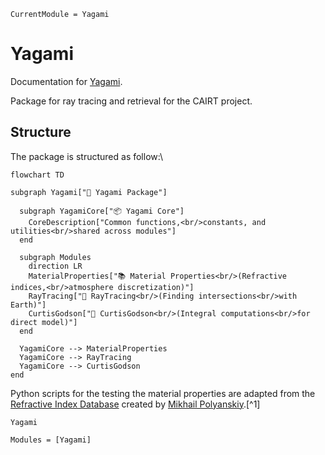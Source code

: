 ```@meta
CurrentModule = Yagami
```

# Yagami

Documentation for [Yagami](https://github.com/uriele/Yagami.jl).


Package for ray tracing and retrieval for the CAIRT project.

## Structure
The package is structured as follow:\

```mermaid
flowchart TD

subgraph Yagami["📂 Yagami Package"]
  
  subgraph YagamiCore["📦 Yagami Core"]
    CoreDescription["Common functions,<br/>constants, and utilities<br/>shared across modules"]
  end

  subgraph Modules
    direction LR
    MaterialProperties["📚 Material Properties<br/>(Refractive indices,<br/>atmosphere discretization)"]
    RayTracing["🔭 RayTracing<br/>(Finding intersections<br/>with Earth)"]
    CurtisGodson["📐 CurtisGodson<br/>(Integral computations<br/>for direct model)"]
  end

  YagamiCore --> MaterialProperties
  YagamiCore --> RayTracing
  YagamiCore --> CurtisGodson
end
```



Python scripts for the testing the material properties are adapted from the [Refractive Index Database](https://github.com/polyanskiy/refractiveindex.info-database?tab=readme-ov-file) created by [Mikhail Polyanskiy](https://www.bnl.gov/staff/polyanskiy).[^1]




```@docs 
Yagami
```

```@autodocs
Modules = [Yagami]
```

